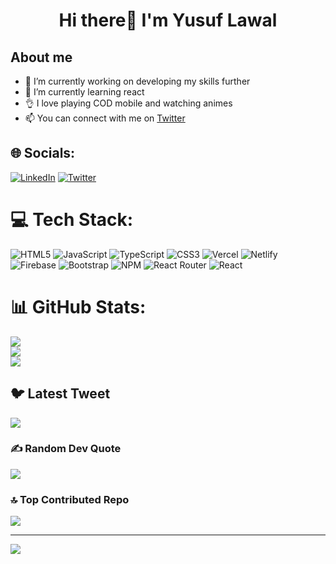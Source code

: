 # <p align="center">Hi there👋 I'm Yusuf Lawal</p>
## About me
- 🔭 I’m currently working on developing my skills further
- 🌱 I’m currently learning react
- 👌 I love playing COD mobile and watching animes
- 📫 You can connect with me on [Twitter](https://twitter.com/yusuf_Designs)


## 🌐 Socials:
[![LinkedIn](https://img.shields.io/badge/LinkedIn-%230077B5.svg?logo=linkedin&logoColor=white)](https://linkedin.com/in/https://www.linkedin.com/in/yusuf-lawal-2b5ab6241/) [![Twitter](https://img.shields.io/badge/Twitter-%231DA1F2.svg?logo=Twitter&logoColor=white)](https://twitter.com/https://twitter.com/yusuf_Designs) 

# 💻 Tech Stack:
![HTML5](https://img.shields.io/badge/html5-%23E34F26.svg?style=for-the-badge&logo=html5&logoColor=white) ![JavaScript](https://img.shields.io/badge/javascript-%23323330.svg?style=for-the-badge&logo=javascript&logoColor=%23F7DF1E) ![TypeScript](https://img.shields.io/badge/typescript-%23007ACC.svg?style=for-the-badge&logo=typescript&logoColor=white) ![CSS3](https://img.shields.io/badge/css3-%231572B6.svg?style=for-the-badge&logo=css3&logoColor=white) ![Vercel](https://img.shields.io/badge/vercel-%23000000.svg?style=for-the-badge&logo=vercel&logoColor=white) ![Netlify](https://img.shields.io/badge/netlify-%23000000.svg?style=for-the-badge&logo=netlify&logoColor=#00C7B7) ![Firebase](https://img.shields.io/badge/firebase-%23039BE5.svg?style=for-the-badge&logo=firebase) ![Bootstrap](https://img.shields.io/badge/bootstrap-%23563D7C.svg?style=for-the-badge&logo=bootstrap&logoColor=white) ![NPM](https://img.shields.io/badge/NPM-%23000000.svg?style=for-the-badge&logo=npm&logoColor=white) ![React Router](https://img.shields.io/badge/React_Router-CA4245?style=for-the-badge&logo=react-router&logoColor=white) ![React](https://img.shields.io/badge/react-%2320232a.svg?style=for-the-badge&logo=react&logoColor=%2361DAFB)
# 📊 GitHub Stats:
![](https://github-readme-stats.vercel.app/api?username=YusufsDesigns&theme=radical&hide_border=true&include_all_commits=true&count_private=true)<br/>
![](https://github-readme-streak-stats.herokuapp.com/?user=YusufsDesigns&theme=radical&hide_border=true)<br/>
![](https://github-readme-stats.vercel.app/api/top-langs/?username=YusufsDesigns&theme=radical&hide_border=true&include_all_commits=true&count_private=true&layout=compact)

## 🐦 Latest Tweet
[![](https://gtce.itsvg.in/api?username=https://twitter.com/yusuf_Designs)](https://github.com/VishwaGauravIn/github-twitter-card-embed)

### ✍️ Random Dev Quote
![](https://quotes-github-readme.vercel.app/api?type=horizontal&theme=radical)

### 🔝 Top Contributed Repo
![](https://github-contributor-stats.vercel.app/api?username=YusufsDesigns&limit=5&theme=radical&combine_all_yearly_contributions=true)

---
[![](https://visitcount.itsvg.in/api?id=YusufsDesigns&icon=0&color=6)](https://visitcount.itsvg.in)

<!-- Proudly created with GPRM ( https://gprm.itsvg.in ) -->
